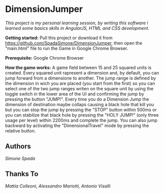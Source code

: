 # DimensionJumper #

*This project is my personal learning session, by writing this software i learned some basics skills in AngularJS, HTML and CSS development.*

**Getting started:**
Pull this project or download it from https://github.com/SpadaSimone/DimensionJumper, then open the "main.html" file to run the Game in Google Chrome Browser.

**Prerequisite:**
Google Chrome Browser

**How the game works:**
A game field between 15 and 25 squared units is created. Every squared unit rapresent a dimension and, by default, you can jump forward from a dimensione to another.
The jump range is defined by the dimension in wich you are placed (you start from the first) so you can select one of the two jump ranges writen on the square unit by using the toggle switch in the lower area of the UI and confirming the jump by pressing the button "JUMP!".
Every time you do a Dimension Jump the dimension of destination maybe collaps causing a black hole that kill you but you can stop the jump by pressing the "STOP" button within 500ms or you can stabilize that black hole by pressing the "HOLY JUMP!" (only three usage per level) within 2200ms and complete the jump.
You can also jump backward by activating the "DimensionalTravel" mode by pressing the relative button.


## Authors ##
*Simone Spada*

## Thanks To ##
*Mattia Colleoni, Alessandro Mariotti, Antonio Visalli*

